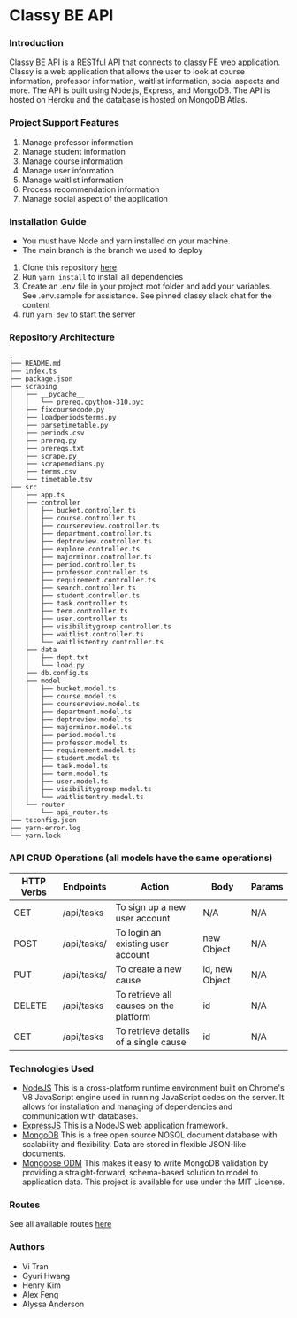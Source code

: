 # Classy BE API

### Introduction

Classy BE API is a RESTful API that connects to classy FE web application. Classy is a web application that allows the user to look at course information, professor information, waitlist information, social aspects and more. The API is built using Node.js, Express, and MongoDB. The API is hosted on Heroku and the database is hosted on MongoDB Atlas.

### Project Support Features
1. Manage professor information
2. Manage student information
3. Manage course information
4. Manage user information
5. Manage waitlist information
6. Process recommendation information
7. Manage social aspect of the application

### Installation Guide
* You must have Node and yarn installed on your machine.
* The main branch is the branch we used to deploy
1. Clone this repository [here](https://github.com/dartmouth-cs98/classy-be.git).
2. Run `yarn install` to install all dependencies
3. Create an .env file in your project root folder and add your variables. See .env.sample for assistance. See pinned classy slack chat for the content
4. run `yarn dev` to start the server

### Repository Architecture
```
.
├── README.md
├── index.ts
├── package.json
├── scraping
│   ├── __pycache__
│   │   └── prereq.cpython-310.pyc
│   ├── fixcoursecode.py
│   ├── loadperiodsterms.py
│   ├── parsetimetable.py
│   ├── periods.csv
│   ├── prereq.py
│   ├── prereqs.txt
│   ├── scrape.py
│   ├── scrapemedians.py
│   ├── terms.csv
│   └── timetable.tsv
├── src
│   ├── app.ts
│   ├── controller
│   │   ├── bucket.controller.ts
│   │   ├── course.controller.ts
│   │   ├── coursereview.controller.ts
│   │   ├── department.controller.ts
│   │   ├── deptreview.controller.ts
│   │   ├── explore.controller.ts
│   │   ├── majorminor.controller.ts
│   │   ├── period.controller.ts
│   │   ├── professor.controller.ts
│   │   ├── requirement.controller.ts
│   │   ├── search.controller.ts
│   │   ├── student.controller.ts
│   │   ├── task.controller.ts
│   │   ├── term.controller.ts
│   │   ├── user.controller.ts
│   │   ├── visibilitygroup.controller.ts
│   │   ├── waitlist.controller.ts
│   │   └── waitlistentry.controller.ts
│   ├── data
│   │   ├── dept.txt
│   │   └── load.py
│   ├── db.config.ts
│   ├── model
│   │   ├── bucket.model.ts
│   │   ├── course.model.ts
│   │   ├── coursereview.model.ts
│   │   ├── department.model.ts
│   │   ├── deptreview.model.ts
│   │   ├── majorminor.model.ts
│   │   ├── period.model.ts
│   │   ├── professor.model.ts
│   │   ├── requirement.model.ts
│   │   ├── student.model.ts
│   │   ├── task.model.ts
│   │   ├── term.model.ts
│   │   ├── user.model.ts
│   │   ├── visibilitygroup.model.ts
│   │   └── waitlistentry.model.ts
│   └── router
│       └── api_router.ts
├── tsconfig.json
├── yarn-error.log
└── yarn.lock
```

### API CRUD Operations (all models have the same operations)
| HTTP Verbs | Endpoints | Action | Body | Params |
| --- | --- | --- | --- | --- |
| GET | /api/tasks | To sign up a new user account | N/A | N/A |
| POST | /api/tasks/ | To login an existing user account | new Object  | N/A |
| PUT | /api/tasks/ | To create a new cause | id, new Object | N/A |
| DELETE | /api/tasks | To retrieve all causes on the platform | id | N/A |
| GET | /api/tasks | To retrieve details of a single cause | id | N/A |

### Technologies Used
* [NodeJS](https://nodejs.org/) This is a cross-platform runtime environment built on Chrome's V8 JavaScript engine used in running JavaScript codes on the server. It allows for installation and managing of dependencies and communication with databases.
* [ExpressJS](https://www.expresjs.org/) This is a NodeJS web application framework.
* [MongoDB](https://www.mongodb.com/) This is a free open source NOSQL document database with scalability and flexibility. Data are stored in flexible JSON-like documents.
* [Mongoose ODM](https://mongoosejs.com/) This makes it easy to write MongoDB validation by providing a straight-forward, schema-based solution to model to application data.
This project is available for use under the MIT License.

### Routes
See all available routes [here](https://docs.google.com/document/d/1a8CfnUn0UmRrMttx54xzE6VVQGUTuhpTS3rtg4iDz2s/edit?usp=sharing)
### Authors
* Vi Tran
* Gyuri Hwang
* Henry Kim
* Alex Feng
* Alyssa Anderson

